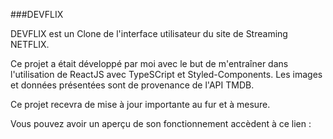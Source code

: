 ###DEVFLIX

DEVFLIX est un Clone de l'interface utilisateur du site de Streaming NETFLIX.

Ce projet a était développé par moi avec le but de m'entraîner dans l'utilisation de ReactJS avec TypeSCript et Styled-Components.
Les images et données présentées sont de provenance de l'API TMDB.

Ce projet recevra de mise à jour importante au fur et à mesure. 

Vous pouvez avoir un aperçu de son fonctionnement accèdent à ce lien :
